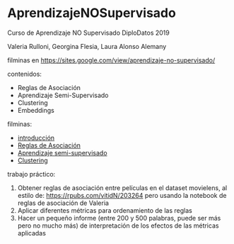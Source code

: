 # AprendizajeNOSupervisado
Curso de Aprendizaje NO Supervisado DiploDatos 2019

Valeria Rulloni, Georgina Flesia, Laura Alonso Alemany

filminas en https://sites.google.com/view/aprendizaje-no-supervisado/

contenidos:

- Reglas de Asociación 
- Aprendizaje Semi-Supervisado
- Clustering
- Embeddings

filminas:
- <a href="https://github.com/DiploDatos/AprendizajeNOSupervisado/blob/master/DiploDatos%202019%20-%20Introducci%C3%B3n%20a%20Aprendizaje%20NO%20Supervisado.pdf">introducción</a>
- <a href="https://github.com/DiploDatos/AprendizajeNOSupervisado/blob/master/DiploDatos%202019%20-%20Association%20Rules.pdf">Reglas de Asociación</a>
- <a href="https://github.com/DiploDatos/AprendizajeNOSupervisado/blob/master/DiploDatos%202019%20-%20Semi-supervisado.pdf">Aprendizaje semi-supervisado</a>
- <a href="https://github.com/DiploDatos/AprendizajeNOSupervisado/blob/master/DiploDatos%202019%20-%20Clustering.pdf">Clustering</a>

trabajo práctico:

1. Obtener reglas de asociación entre películas en el dataset movielens, al estilo de: https://rpubs.com/vitidN/203264 pero usando la notebook de reglas de asociación de Valeria
2. Aplicar diferentes métricas para ordenamiento de las reglas
3. Hacer un pequeño informe (entre 200 y 500 palabras, puede ser más pero no mucho más) de interpretación de los efectos de las métricas aplicadas

